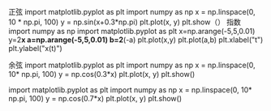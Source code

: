 正弦
import matplotlib.pyplot as plt
import numpy as np 
x = np.linspace(0, 10 * np.pi, 100)
y = np.sin(x+0.3*np.pi)
plt.plot(x, y)
plt.show（）
指数
import numpy as np
import matplotlib.pyplot as plt
x=np.arange(-5,5,0.01)
y=2**x
a=np.arange(-5,5,0.01)
b=2**(-a)
plt.plot(x,y)
plt.plot(a,b)
plt.xlabel("t")
plt.ylabel("x(t)")

余弦
import matplotlib.pyplot as plt
import numpy as np
x = np.linspace(0, 10* np.pi, 100)
y = np.cos(0.3*x)
plt.plot(x, y)
plt.show()

import matplotlib.pyplot as plt
import numpy as np
x = np.linspace(0, 10* np.pi, 100)
y = np.cos(0.7*x)
plt.plot(x, y)
plt.show()
